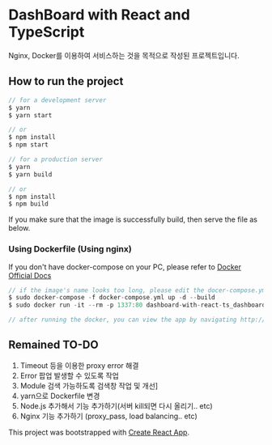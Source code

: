 # DashBoard with React and TypeScript

Nginx, Docker를 이용하여 서비스하는 것을 목적으로 작성된 프로젝트입니다.

## How to run the project

 ```c
 // for a development server
 $ yarn
 $ yarn start

 // or
 $ npm install
 $ npm start
 ```

  ```c
 // for a production server
 $ yarn
 $ yarn build

 // or
 $ npm install
 $ npm build
 ```

 If you make sure that the image is successfully build, then serve the file as below.

### Using Dockerfile (Using nginx)

If you don't have docker-compose on your PC, please refer to [Docker Official Docs](https://docs.docker.com/compose/install/)

 ```c
 // if the image's name looks too long, please edit the docer-compose.yml
 $ sudo docker-compose -f docker-compose.yml up -d --build
 $ sudo docker run -it --rm -p 1337:80 dashboard-with-react-ts_dashboard-prod

 // after running the docker, you can view the app by navigating http://localhost:1337/
 ```

## Remained TO-DO

 1. Timeout 등을 이용한 proxy error 해결
 2. Error 팝업 발생할 수 있도록 작업
 3. Module 검색 가능하도록 검색창 작업 및 개선]
 4. yarn으로 Dockerfile 변경
 5. Node.js 추가해서 기능 추가하기(서버 kill되면 다시 올리기.. etc)
 6. Nginx 기능 추가하기 (proxy_pass, load balancing.. etc)

This project was bootstrapped with [Create React App](https://github.com/facebook/create-react-app).
